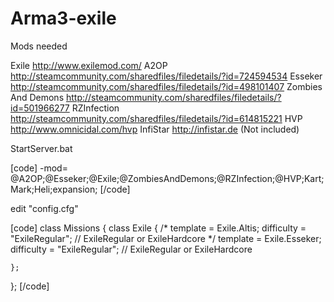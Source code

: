 # Arma3-exile

Mods needed

Exile               http://www.exilemod.com/
A2OP                http://steamcommunity.com/sharedfiles/filedetails/?id=724594534
Esseker             http://steamcommunity.com/sharedfiles/filedetails/?id=498101407
Zombies And Demons  http://steamcommunity.com/sharedfiles/filedetails/?id=501966277
RZInfection         http://steamcommunity.com/sharedfiles/filedetails/?id=614815221
HVP                 http://www.omnicidal.com/hvp
InfiStar            http://infistar.de        (Not included)

StartServer.bat

[code]
-mod= @A2OP;@Esseker;@Exile;@ZombiesAndDemons;@RZInfection;@HVP;Kart;Mark;Heli;expansion;
[/code]

edit "config.cfg"

[code]
class Missions
{
	class Exile
	{
    /*
		template = Exile.Altis;
		difficulty = "ExileRegular"; // ExileRegular or ExileHardcore
        */
        template = Exile.Esseker;
		difficulty = "ExileRegular"; // ExileRegular or ExileHardcore
        
	}; 
};
[/code]